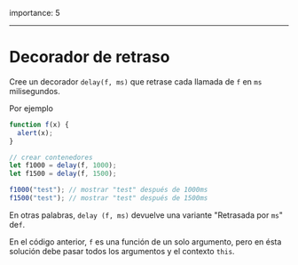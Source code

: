importance: 5

---

# Decorador de retraso

Cree un decorador `delay(f, ms)` que retrase cada llamada de `f` en `ms` milisegundos.

Por ejemplo

```js
function f(x) {
  alert(x);
}

// crear contenedores
let f1000 = delay(f, 1000);
let f1500 = delay(f, 1500);

f1000("test"); // mostrar "test" después de 1000ms
f1500("test"); // mostrar "test" después de 1500ms
```

En otras palabras, `delay (f, ms)` devuelve una variante "Retrasada por `ms`" de`f`.

En el código anterior, `f` es una función de un solo argumento, pero en ésta solución debe pasar todos los argumentos y el contexto `this`.
